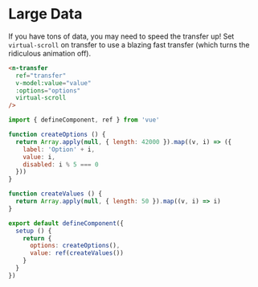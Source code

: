 # Large Data

If you have tons of data, you may need to speed the transfer up! Set `virtual-scroll` on transfer to use a blazing fast transfer (which turns the ridiculous animation off).

```html
<n-transfer
  ref="transfer"
  v-model:value="value"
  :options="options"
  virtual-scroll
/>
```

```js
import { defineComponent, ref } from 'vue'

function createOptions () {
  return Array.apply(null, { length: 42000 }).map((v, i) => ({
    label: 'Option' + i,
    value: i,
    disabled: i % 5 === 0
  }))
}

function createValues () {
  return Array.apply(null, { length: 50 }).map((v, i) => i)
}

export default defineComponent({
  setup () {
    return {
      options: createOptions(),
      value: ref(createValues())
    }
  }
})
```
